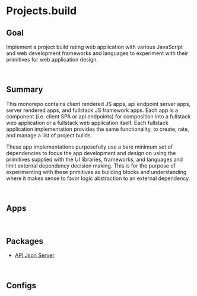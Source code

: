 # **Projects.build**

## **Goal**
Implement a project build rating web application with various JavaScript and web development frameworks and languages to experiment with their primitives for web application design. 


&nbsp;
## **Summary**
This monorepo contains client rendered JS apps, api endpoint server apps, server rendered apps, and fullstack JS framework apps. Each app is a component (i.e. client SPA or api endpoints) for composition into a fullstack web application or a fullstack web application itself. Each fullstack application implementation provides the same functionality, to create, rate, and manage a list of project builds. 

These app implementations purposefully use a bare minimum set of dependencies to focus the app development and design on using the primitives supplied with the UI libraries, frameworks, and languages and limit external dependency decision making. This is for the purpose of experimenting with these primitives as building blocks and understanding where it makes sense to favor logic abstraction to an external dependency. 


&nbsp;
## **Apps**
<!-- - [Client React](./apps/client-react) -->
<!-- - [Client Solid](./apps/client-solid) -->
<!-- - [Client Svelte](./apps/client-svelte) -->
<!-- - [Client Qwik](./apps/client-qwik) -->

<!-- - [API Node + Fastify](./apps/api-node-fastify) -->

<!-- - [Server Go + HTMX](./apps/server-go-htmx) -->

<!-- - [Fullstack Astro](./apps/fullstack-astro) -->
<!-- - [Fullstack Next](./apps/fullstack-next) -->
<!-- - [Fullstack Remix](./apps/fullstack-remix) -->
<!-- - [Fullstack SolidStart](./apps/fullstack-solidstart) -->
<!-- - [Fullstack SvelteKit](./apps/fullstack-sveltekit) -->
<!-- - [Fullstack Leptos](./apps/fullstack-leptos) -->

&nbsp;
## **Packages**
- [API Json Server](./packages/api-json-server)
<!-- - [DB Schema](./packages/db-schema) -->
<!-- - [TS Types](./packages/types) -->

&nbsp;
## **Configs**
<!-- - [Biome](./configs/biome) -->
<!-- - [ESlint](./configs/eslint) -->
<!-- - [Typescript](./configs/typescript) -->
